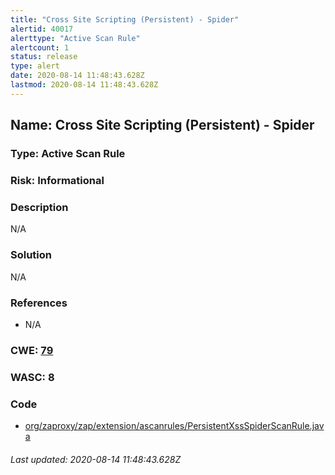 ```yaml
---
title: "Cross Site Scripting (Persistent) - Spider"
alertid: 40017
alerttype: "Active Scan Rule"
alertcount: 1
status: release
type: alert
date: 2020-08-14 11:48:43.628Z
lastmod: 2020-08-14 11:48:43.628Z
---
```

## Name: Cross Site Scripting (Persistent) - Spider

### Type: Active Scan Rule

### Risk: Informational

### Description

N/A

### Solution

N/A

### References

* N/A

### CWE: [79](https://cwe.mitre.org/data/definitions/79.html)

### WASC:  8

### Code

 * [org/zaproxy/zap/extension/ascanrules/PersistentXssSpiderScanRule.java](https://github.com/zaproxy/zap-extensions/blob/master/addOns/ascanrules/src/main/java/org/zaproxy/zap/extension/ascanrules/PersistentXssSpiderScanRule.java)

###### Last updated: 2020-08-14 11:48:43.628Z
